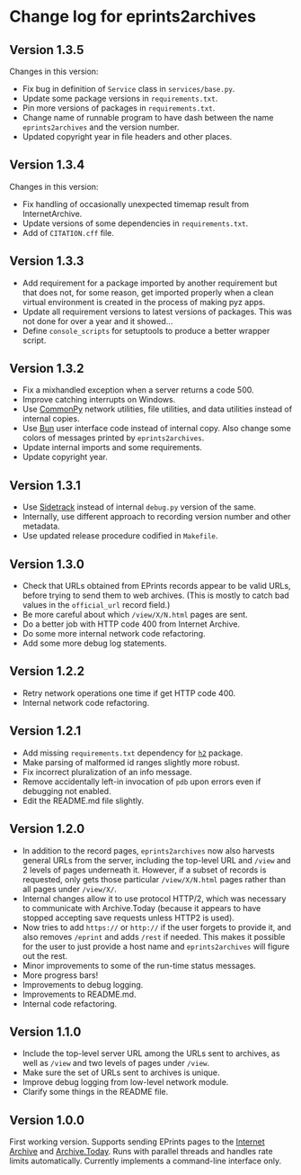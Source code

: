 Change log for eprints2archives
===============================

## Version 1.3.5

Changes in this version:
* Fix bug in definition of `Service` class in `services/base.py`.
* Update some package versions in `requirements.txt`.
* Pin more versions of packages in `requirements.txt`.
* Change name of runnable program to have dash between the name `eprints2archives` and the version number.
* Updated copyright year in file headers and other places.


## Version 1.3.4

Changes in this version:
* Fix handling of occasionally unexpected timemap result from InternetArchive.
* Update versions of some dependencies in `requirements.txt`.
* Add of `CITATION.cff` file.


## Version 1.3.3

* Add requirement for a package imported by another requirement but that does not, for some reason, get imported properly when a clean virtual environment is created in the process of making pyz apps.
* Update all requirement versions to latest versions of packages. This was not done for over a year and it showed...
* Define `console_scripts` for setuptools to produce a better wrapper script.


## Version 1.3.2

* Fix a mixhandled exception when a server returns a code 500.
* Improve catching interrupts on Windows.
* Use [CommonPy](https://github.com/caltechlibrary/commonpy) network utilities, file utilities, and data utilities instead of internal copies.
* Use [Bun](https://github.com/caltechlibrary/bun) user interface code instead of internal copy. Also change some colors of messages printed by `eprints2archives`.
* Update internal imports and some requirements.
* Update copyright year.


## Version 1.3.1

* Use [Sidetrack](https://github.com/caltechlibrary/sidetrack) instead of internal `debug.py` version of the same.
* Internally, use different approach to recording version number and other metadata.
* Use updated release procedure codified in `Makefile`.


## Version 1.3.0

* Check that URLs obtained from EPrints records appear to be valid URLs, before trying to send them to web archives. (This is mostly to catch bad values in the `official_url` record field.)
* Be more careful about which `/view/X/N.html` pages are sent.
* Do a better job with HTTP code 400 from Internet Archive.
* Do some more internal network code refactoring.
* Add some more debug log statements.


## Version 1.2.2

* Retry network operations one time if get HTTP code 400.
* Internal network code refactoring.


## Version 1.2.1

* Add missing `requirements.txt` dependency for [`h2`](https://pypi.org/project/h2) package.
* Make parsing of malformed id ranges slightly more robust.
* Fix incorrect pluralization of an info message.
* Remove accidentally left-in invocation of `pdb` upon errors even if debugging not enabled.
* Edit the README.md file slightly.


## Version 1.2.0

* In addition to the record pages, `eprints2archives` now also harvests general URLs from the server, including the top-level URL and `/view` and 2 levels of pages underneath it.  However, if a subset of records is requested, only gets those particular `/view/X/N.html` pages rather than all pages under `/view/X/`.
* Internal changes allow it to use protocol HTTP/2, which was necessary to communicate with Archive.Today (because it appears to have stopped accepting save requests unless HTTP2 is used).
* Now tries to add `https://` or `http://` if the user forgets to provide it, and also removes `/eprint` and adds `/rest` if needed.  This makes it possible for the user to just provide a host name and `eprints2archives` will figure out the rest.
* Minor improvements to some of the run-time status messages.
* More progress bars!
* Improvements to debug logging.
* Improvements to README.md.
* Internal code refactoring.


## Version 1.1.0

* Include the top-level server URL among the URLs sent to archives, as well as `/view` and two levels of pages under `/view`.
* Make sure the set of URLs sent to archives is unique.
* Improve debug logging from low-level network module.
* Clarify some things in the README file.


## Version 1.0.0

First working version.  Supports sending EPrints pages to the [Internet Archive](https://archive.org/web/) and [Archive.Today](https://archive.today).  Runs with parallel threads and handles rate limits automatically.  Currently implements a command-line interface only.
